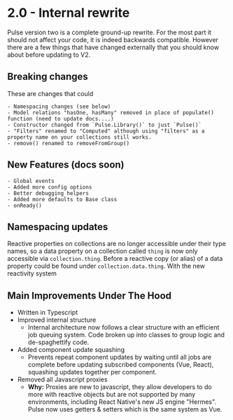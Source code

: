 # 2.0 - Internal rewrite

Pulse version two is a complete ground-up rewrite. For the most part it should not affect your code, it is indeed backwards compatible. However there are a few things that have changed externally that you should know about before updating to V2.

## Breaking changes

These are changes that could

    - Namespacing changes (see below)
    - Model relations "hasOne, hasMany" removed in place of populate() function (need to update docs....)
    - Constructor changed from `Pulse.Library()` to just `Pulse()`
    - "Filters" renamed to "Computed" although using "filters" as a property name on your collections still works.
    - remove() renamed to removeFromGroup()

## New Features (docs soon)

    - Global events
    - Added more config options
    - Better debugging helpers
    - Added more defaults to Base class
    - onReady()

## Namespacing updates

Reactive properties on collections are no longer accessible under their type names, so a data property on a collection called `thing` is now only accessible via `collection.thing`. Before a reactive copy (or alias) of a data property could be found under `collection.data.thing`. With the new reactivity system

## Main Improvements Under The Hood

- Written in Typescript
- Improved internal structure
  - Internal architecture now follows a clear structure with an efficient job queuing system. Code broken up into classes to group logic and de-spaghettify code.
- Added component update squashing
  - Prevents repeat component updates by waiting until all jobs are complete before updating subscribed components (Vue, React), squashing updates together per component.
- Removed all Javascript proxies
  - **Why:** Proxies are new to javascript, they allow developers to do more with reactive objects but are not supported by many environments, including React Native's new JS engine "Hermes". Pulse now uses getters & setters which is the same system as Vue.
